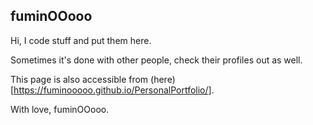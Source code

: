 ## fuminOOooo

Hi, I code stuff and put them here.

Sometimes it's done with other people, check their profiles out as well.


This page is also accessible from (here)[https://fuminooooo.github.io/PersonalPortfolio/].

With love, fuminOOooo.
